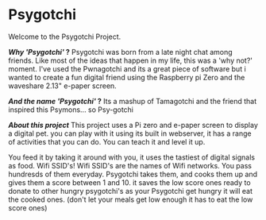 # Psygotchi
Welcome to the Psygotchi Project.

***Why 'Psygotchi'* ?**
Psygotchi was born from a late night chat among friends. Like most of the ideas that happen in my life, this was a 'why not?' moment. I've used the Pwnagotchi and its a great piece of software but i wanted to create a fun digital friend using the Raspberry pi Zero and the waveshare 2.13" e-paper screen.

***And the name 'Psygotchi'* ?**
Its a mashup of Tamagotchi and the friend that inspired this Psymons... so Psy-gotchi

***About this project***
  This project uses a Pi zero and e-paper screen to display a digital pet. you can play with it using its built in webserver, it has a range of activities that you can do. You can teach it and level it up.

  You feed it by taking it around with you, it uses the tastiest of digital signals as food. Wifi SSID's!
  Wifi SSID's are the names of Wifi networks. You pass hundresds of them everyday. Psygotchi takes them, and cooks them up and gives them a score between 1 and 10. it saves the low score ones ready to donate to other hungry psygotchi's as your Psygotchi get hungry it will eat the cooked ones. (don't let your meals get low enough it has to eat the low score ones)
